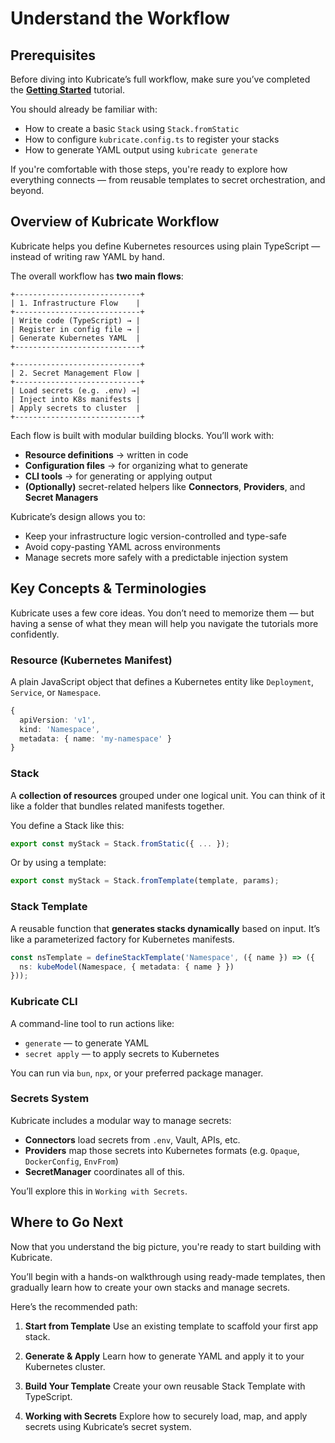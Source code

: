 # Understand the Workflow

## Prerequisites

Before diving into Kubricate’s full workflow, make sure you’ve completed the [**Getting Started**](../getting-started) tutorial.

You should already be familiar with:

* How to create a basic `Stack` using `Stack.fromStatic`
* How to configure `kubricate.config.ts` to register your stacks
* How to generate YAML output using `kubricate generate`

If you're comfortable with those steps, you're ready to explore how everything connects — from reusable templates to secret orchestration, and beyond.

## Overview of Kubricate Workflow

Kubricate helps you define Kubernetes resources using plain TypeScript — instead of writing raw YAML by hand.

The overall workflow has **two main flows**:

```
+----------------------------+
| 1. Infrastructure Flow    |
+----------------------------+
| Write code (TypeScript) → |
| Register in config file → |
| Generate Kubernetes YAML  |
+----------------------------+

+----------------------------+
| 2. Secret Management Flow |
+----------------------------+
| Load secrets (e.g. .env) →|
| Inject into K8s manifests |
| Apply secrets to cluster  |
+----------------------------+
```

Each flow is built with modular building blocks. You’ll work with:

* **Resource definitions** → written in code
* **Configuration files** → for organizing what to generate
* **CLI tools** → for generating or applying output
* **(Optionally)** secret-related helpers like **Connectors**, **Providers**, and **Secret Managers**

Kubricate’s design allows you to:

* Keep your infrastructure logic version-controlled and type-safe
* Avoid copy-pasting YAML across environments
* Manage secrets more safely with a predictable injection system

## Key Concepts & Terminologies

Kubricate uses a few core ideas. You don’t need to memorize them — but having a sense of what they mean will help you navigate the tutorials more confidently.

### Resource (Kubernetes Manifest)

A plain JavaScript object that defines a Kubernetes entity like `Deployment`, `Service`, or `Namespace`.

```ts
{
  apiVersion: 'v1',
  kind: 'Namespace',
  metadata: { name: 'my-namespace' }
}
```

### Stack

A **collection of resources** grouped under one logical unit. You can think of it like a folder that bundles related manifests together.

You define a Stack like this:

```ts
export const myStack = Stack.fromStatic({ ... });
```

Or by using a template:

```ts
export const myStack = Stack.fromTemplate(template, params);
```

### Stack Template

A reusable function that **generates stacks dynamically** based on input. It’s like a parameterized factory for Kubernetes manifests.

```ts
const nsTemplate = defineStackTemplate('Namespace', ({ name }) => ({
  ns: kubeModel(Namespace, { metadata: { name } })
}));
```

### Kubricate CLI

A command-line tool to run actions like:

* `generate` — to generate YAML
* `secret apply` — to apply secrets to Kubernetes

You can run via `bun`, `npx`, or your preferred package manager.

### Secrets System

Kubricate includes a modular way to manage secrets:

* **Connectors** load secrets from `.env`, Vault, APIs, etc.
* **Providers** map those secrets into Kubernetes formats (e.g. `Opaque`, `DockerConfig`, `EnvFrom`)
* **SecretManager** coordinates all of this.

You’ll explore this in `Working with Secrets`.

## Where to Go Next

Now that you understand the big picture, you're ready to start building with Kubricate.

You’ll begin with a hands-on walkthrough using ready-made templates, then gradually learn how to create your own stacks and manage secrets.

Here’s the recommended path:

1. **Start from Template**
   Use an existing template to scaffold your first app stack.

2. **Generate & Apply**
   Learn how to generate YAML and apply it to your Kubernetes cluster.

3. **Build Your Template**
   Create your own reusable Stack Template with TypeScript.

4. **Working with Secrets**
   Explore how to securely load, map, and apply secrets using Kubricate’s secret system.

